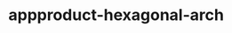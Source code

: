    # appproduct-hexagonal-arch                 
            
         
             
          
       
          
            
 
 
